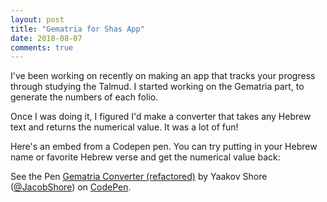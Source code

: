```yaml
---
layout: post
title: "Gematria for Shas App"
date: 2018-08-07
comments: true
---
```


I've been working on recently on making an app that tracks your progress through studying the Talmud. I started working on the Gematria part, to generate the numbers of each folio. 

Once I was doing it, I figured I'd make a converter that takes any Hebrew text and returns the numerical value. It was a lot of fun!

Here's an embed from a Codepen pen. You can try putting in your Hebrew name or favorite Hebrew verse and get the numerical value back:

<p data-height="1000" data-theme-id="0" data-slug-hash="YjOGeM" data-default-tab="result" data-user="JacobShore" data-pen-title="Gematria Converter (refactored)" class="codepen">See the Pen <a href="https://codepen.io/JacobShore/pen/YjOGeM/">Gematria Converter (refactored)</a> by Yaakov Shore (<a href="https://codepen.io/JacobShore">@JacobShore</a>) on <a href="https://codepen.io">CodePen</a>.</p>
<script async src="https://static.codepen.io/assets/embed/ei.js"></script>